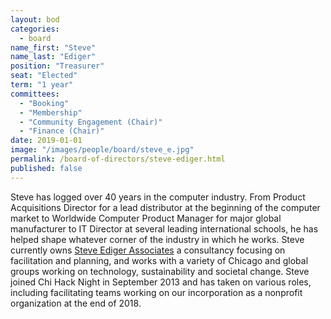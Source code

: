 ```yaml
---
layout: bod
categories: 
  - board
name_first: "Steve"
name_last: "Ediger"
position: "Treasurer"
seat: "Elected"
term: "1 year"
committees:
  - "Booking"
  - "Membership"
  - "Community Engagement (Chair)"
  - "Finance (Chair)"
date: 2019-01-01
image: "/images/people/board/steve_e.jpg"
permalink: /board-of-directors/steve-ediger.html
published: false
---
```


Steve has logged over 40 years in the computer industry.  From Product Acquisitions Director for a lead distributor at the beginning of the computer market to Worldwide Computer Product Manager for major global manufacturer to IT Director at several leading international schools, he has helped shape whatever corner of the industry in which he works. Steve currently owns [Steve Ediger Associates](https://steveediger.com/) a consultancy focusing on facilitation and planning, and works with a variety of Chicago and global groups working on technology, sustainability and societal change. Steve joined Chi Hack Night in September 2013 and has taken on various roles, including facilitating teams working on our incorporation as a nonprofit organization at the end of 2018. 